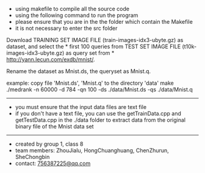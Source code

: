 * using makefile to compile all the source code
* using the following command to run the program
* please ensure that you are in the the folder which contain the Makefile
* it is not necessary to enter the src folder

Download TRAINING SET IMAGE FILE (train-images-idx3-ubyte.gz) as dataset, and select the * first 100 queries from TEST SET IMAGE FILE (t10k-images-idx3-ubyte.gz) as query set from * http://yann.lecun.com/exdb/mnist/.

Rename the dataset as Mnist.ds, the queryset as Mnist.q.

example:
copy file 'Mnist.ds', 'Mnist.q' to the directory 'data'
make
./medrank -n 60000 -d 784 -qn 100 -ds ./data/Mnist.ds -qs ./data/Mnist.q

---------------------------------------------------------------------------
* you must ensure that the input data files are text file
* if you don't have a text file, you can use the getTrainData.cpp and getTestData.cpp in the ./data folder to extract data from the original binary file of the Mnist data set

---------------------------------------------------------------------------
* created by group 1, class 8
* team members: ZhouJialu,
                HongChuanghuang,
                ChenZhurun,
                SheChongbin
* contact: 756387225@qq.com